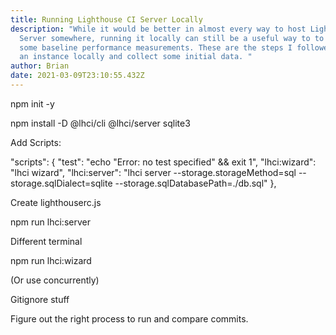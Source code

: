 ```yaml
---
title: Running Lighthouse CI Server Locally
description: "While it would be better in almost every way to host Lighthouse CI
  Server somewhere, running it locally can still be a useful way to to collect
  some baseline performance measurements. These are the steps I followed to run
  an instance locally and collect some initial data. "
author: Brian
date: 2021-03-09T23:10:55.432Z
---
```

npm init -y

npm install -D @lhci/cli @lhci/server sqlite3

Add Scripts: 

"scripts": {
    "test": "echo \"Error: no test specified\" && exit 1",
    "lhci:wizard": "lhci wizard",
    "lhci:server": "lhci server --storage.storageMethod=sql --storage.sqlDialect=sqlite --storage.sqlDatabasePath=./db.sql"
  },

Create lighthouserc.js

npm run lhci:server

Different terminal

npm run lhci:wizard

(Or use concurrently)

Gitignore stuff

Figure out the right process to run and compare commits.